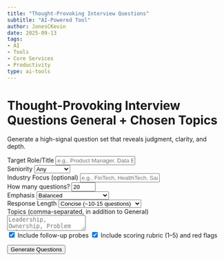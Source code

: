 ```yaml
---
title: "Thought-Provoking Interview Questions"
subtitle: "AI-Powered Tool"
author: JonesCKevin
date: 2025-09-13
tags:
- AI
- Tools
- Core Services
- Productivity
type: ai-tools
---
```


<main class="main-content">
<div class="form-container">
<div class="tpq-hero">
<h1>Thought-Provoking Interview Questions <span class="pill">General + Chosen Topics</span></h1>
<p>Generate a high-signal question set that reveals judgment, clarity, and depth.</p>
</div>

<form id="tpq-form">
<div class="form-group">
<label for="roleTitle">Target Role/Title</label>
<input type="text" id="roleTitle" placeholder="e.g., Product Manager, Data Engineer">
</div>

<div class="form-group">
<label for="seniority">Seniority</label>
<select id="seniority">
<option value="any">Any</option>
<option value="intern">Intern</option>
<option value="junior">Junior</option>
<option value="mid">Mid</option>
<option value="senior">Senior</option>
<option value="lead">Lead/Staff</option>
<option value="executive">Executive</option>
</select>
</div>

<div class="form-group">
<label for="industry">Industry Focus (optional)</label>
<input type="text" id="industry" placeholder="e.g., FinTech, HealthTech, SaaS">
</div>

<div class="form-group">
<label for="numQuestions">How many questions?</label>
<input type="number" id="numQuestions" min="8" max="60" value="20">
</div>

<div class="form-group">
<label for="distribution">Emphasis</label>
<select id="distribution">
<option value="balanced">Balanced</option>
<option value="behavioral">Behavioral-heavy</option>
<option value="scenario">Scenario/Case-heavy</option>
<option value="culture">Culture/Values-heavy</option>
<option value="technical">Technical/Domain-heavy</option>
</select>
</div>

<div class="form-group">
<label for="responseLength">Response Length</label>
<select id="responseLength">
<option value="short">Concise (~10-15 questions)</option>
<option value="medium">Standard (~20-30 questions)</option>
<option value="long">Expanded (~40+ questions)</option>
</select>
</div>

<div class="form-group">
<label for="topicsCsv">Topics (comma-separated, in addition to General)</label>
<textarea id="topicsCsv" rows="2" placeholder="Leadership, Ownership, Problem Solving, Communication, Product Thinking, Ethics, ..."></textarea>
</div>

<div class="form-group">
<div class="checkbox-group">
<div class="checkbox-row">
<label class="checkbox-inline"><input type="checkbox" id="includeFollowups" checked> Include follow-up probes</label>
<label class="checkbox-inline"><input type="checkbox" id="includeRubric" checked> Include scoring rubric (1–5) and red flags</label>
</div>
</div>
</div>

<button type="button" class="btn-primary" onclick="generateTPQ()">Generate Questions</button>
</form>

<div id="loadingDiv" class="loading" style="display: none;">
Generating interview questions...
</div>

<div id="errorDiv" style="display: none;"></div>

<div id="tpq-result" class="result-container" style="display:none;">
<h3 style="color: #ff6b35; margin-bottom: 20px;">Interview Question Set</h3>
<div id="resultContent" class="result-content"></div>

<div style="margin-top: 30px; gap: 15px; display: flex; justify-content: center; flex-wrap: wrap;">
<button class="btn-primary btn-download" onclick="copyResult()">Copy Output</button>
<button class="btn-primary btn-download" onclick="downloadResult('markdown')">MD</button>
<button class="btn-primary btn-download" onclick="downloadResult('html')">HTML</button>
<button class="btn-primary btn-download" onclick="generateVariation()">Generate New</button>
<button class="btn-primary btn-download" onclick="resetForm()">Reset</button>
</div>
</div>
</div>
</main>
<script src="thought-provoking-questions.js"></script>